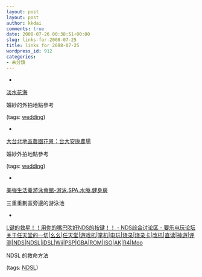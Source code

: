```yaml
---
layout: post
layout: post
author: kkdai
comments: true
date: 2008-07-26 00:38:51+00:00
slug: links-for-2008-07-25
title: links for 2008-07-25
wordpress_id: 912
categories:
- 未分類
---
```



	
  * 
		

[淡水花海](http://www.pse100i.idv.tw/n/tysafyhi/tysafyhi003.htm)


		

婚紗的外拍地點參考


		

(tags: [wedding](http://del.icio.us/kkdai/wedding))


	

	
  * 
		

[大台北地區農園花景：台大安康農場](http://news.epochtimes.com/b5/8/7/22/n2199565.htm)


		

婚紗外拍地點參考


		

(tags: [wedding](http://del.icio.us/kkdai/wedding))


	

	
  * 
		

[美強生活養游泳會館-游泳.SPA.水療.健身房](http://www.miyadesign.com/user/My-Jonson-Pool/950530-2/index.htm)


		

三重重劃區旁邊的游泳池


	

	
  * 
		

[L键的救星！！用你的嘴巴吹好NDS的按键！！ - NDS综合讨论区 - 要乐电玩论坛 关于任天堂的一切|幺幺|任天堂|游戏机|掌机|电玩|烧录|烧录卡|改机|直读|神游|评测|NDS|NDSL|iDSL|Wii|PSP|GBA|ROM|ISO|AK|R4|Moo](http://bbs.yyjoy.com/thread-84702-1-1.html)


		

NDSL 的救命方法


		

(tags: [NDSL](http://del.icio.us/kkdai/NDSL))


	



